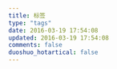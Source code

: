 ```yaml
---
title: 标签
type: "tags"
date: 2016-03-19 17:54:08
updated: 2016-03-19 17:54:08
comments: false
duoshuo_hotartical: false
---
```



